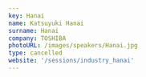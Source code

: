 ```yaml
---
key: Hanai
name: Katsuyuki Hanai
surname: Hanai
company: TOSHIBA
photoURL: /images/speakers/Hanai.jpg
type: cancelled
website: '/sessions/industry_hanai'
---
```

